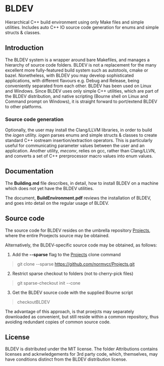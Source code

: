 # BLDEV
Hierarchical C++ build environment using only Make files and simple utilities.  Includes auto C++ IO source code generation for enums and simple structs &amp; classes.

## Introduction
The BLDEV system is a wrapper around bare Makefiles, and manages a hierarchy of source code folders.  BLDEV is not a replacement for the many excellent more fully-featured build system such as autotools, cmake or bazel.  Nonetheless, with BLDEV you may develop sophisticated applications, with different flavours e.g. Debug and Release, being conveniently separated from each other.  BLDEV has been used on Linux and Windows.  Since BLDEV uses only simple C++ utilities, which are part of the BLDEV distribution, and native scripting (Bourne shell on Linux and Command prompt on Windows), it is straight forward to port/extend BLDEV to other platforms.

### Source code generation
Optionally, the user may install the Clang/LLVM libraries, in order to build the *iogen* utility.  *iogen* parses enums and simple structs &amp; classes to create standard C++ iostream insertion/extraction operators.  This is particularly useful for communicating parameter values between the user and an application.  Another utility, *meconv*, relies on gcc, rather than Clang/LLVN, and converts a set of C++ prerprocessor macro values into enum values.

## Documentation
The **Building.md** file describes, in detail, how to install BLDEV on a machine which does not yet have the BLDEV utilities.

The document, **BuildEnvironment.pdf** reviews the installation of BLDEV, and goes into detail on the regular usage of BLDEV.

## Source code
The source code for BLDEV resides on the umbrella repository [Projects](https://github.com/normvcr/Projects), where the entire Proejects source may be obtained.

Alternatively, the BLDEV-specific source code may be obtained, as follows:

1. Add the **--sparse** flag to the
[Projects](https://github.com/normvcr/Projects)
clone command
>   git clone --sparse https://github.com/normvcr/Projects.git

2. Restrict sparse checkout to folders (not to cherry-pick files)
>   git sparse-checkout init --cone

3. Get the BLDEV source code with the supplied Bourne script
>   checkoutBLDEV

The advantage of this approach, is that proejcts may separately downloaded as convenient, but still reside within a common repository, thus avoiding redundant copies of common source code.

## License
BLDEV is distributed under the MIT license.  The folder Attributions contains licenses and acknwledgements for 3rd party code, which, themselves, may have conditions distinct from the BLDEV distribution license.
